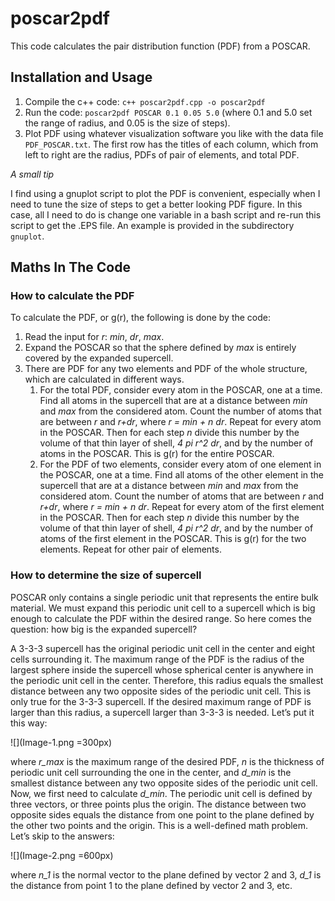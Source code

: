 # poscar2pdf
This code calculates the pair distribution function (PDF) from a POSCAR.
## Installation and Usage
1. Compile the c++ code: `c++ poscar2pdf.cpp -o poscar2pdf`
2. Run the code: `poscar2pdf POSCAR 0.1 0.05 5.0` (where 0.1 and 5.0 set the range of radius, and 0.05 is the size of steps).
3. Plot PDF using whatever visualization software you like with the data file `PDF_POSCAR.txt`. The first row has the titles of each column, which from left to right are the radius, PDFs of pair of elements, and total PDF.

_A small tip_

I find using a gnuplot script to plot the PDF is convenient, especially when I need to tune the size of steps to get a better looking PDF figure. In this case, all I need to do is change one variable in a bash script and re-run this script to get the .EPS file. An example is provided in the subdirectory `gnuplot`.
## Maths In The Code
### How to calculate the PDF
To calculate the PDF, or g(r), the following is done by the code:

1. Read the input for *r*: *min*, *dr*, *max*.
2. Expand the POSCAR so that the sphere defined by *max* is entirely covered by the expanded supercell.
3. There are PDF for any two elements and PDF of the whole structure, which are calculated in different ways.
	1. For the total PDF, consider every atom in the POSCAR, one at a time. Find all atoms in the supercell that are at a distance between *min* and *max* from the considered atom. Count the number of atoms that are between *r* and *r+dr*, where *r = min + n dr*. Repeat for every atom in the POSCAR. Then for each step *n* divide this number by the volume of that thin layer of shell, *4 pi r^2 dr*, and by the number of atoms in the POSCAR. This is g(r) for the entire POSCAR.
	2. For the PDF of two elements, consider every atom of one element in the POSCAR, one at a time. Find all atoms of the other element in the supercell that are at a distance between *min* and *max* from the considered atom. Count the number of atoms that are between *r* and *r+dr*, where *r = min + n dr*. Repeat for every atom of the first element in the POSCAR. Then for each step *n* divide this number by the volume of that thin layer of shell, *4 pi r^2 dr*, and by the number of atoms of the first element in the POSCAR. This is g(r) for the two elements. Repeat for other pair of elements.

### How to determine the size of supercell

POSCAR only contains a single periodic unit that represents the entire bulk material. We must expand this periodic unit cell to a supercell which is big enough to calculate the PDF within the desired range. So here comes the question: how big is the expanded supercell?

A 3-3-3 supercell has the original periodic unit cell in the center and eight cells surrounding it. The maximum range of the PDF is the radius of the largest sphere inside the supercell whose spherical center is anywhere in the periodic unit cell in the center. Therefore, this radius equals the smallest distance between any two opposite sides of the periodic unit cell. This is only true for the 3-3-3 supercell. If the desired maximum range of PDF is larger than this radius, a supercell larger than 3-3-3 is needed. Let’s put it this way:

![](Image-1.png =300px)

where *r\_max* is the maximum range of the desired PDF, *n* is the thickness of periodic unit cell surrounding the one in the center, and *d\_min* is the smallest distance between any two opposite sides of the periodic unit cell.
Now, we first need to calculate *d\_min*. The periodic unit cell is defined by three vectors, or three points plus the origin. The distance between two opposite sides equals the distance from one point to the plane defined by the other two points and the origin. This is a well-defined math problem. Let’s skip to the answers:

![](Image-2.png =600px)

where *n\_1* is the normal vector to the plane defined by vector 2 and 3, *d\_1* is the distance from point 1 to the plane defined by vector 2 and 3, etc.
